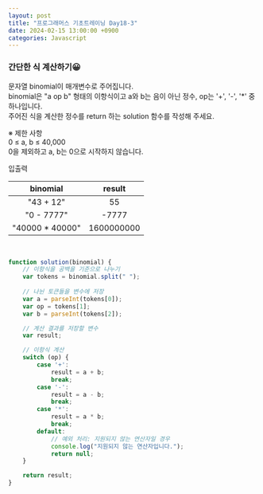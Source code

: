```yaml
---
layout: post
title: "프로그래머스 기초트레이닝 Day18-3"
date: 2024-02-15 13:00:00 +0900
categories: Javascript
---
```


### 간단한 식 계산하기😀

문자열 binomial이 매개변수로 주어집니다.<br> binomial은 "a op b" 형태의 이항식이고 a와 b는 음이 아닌 정수, op는 '+', '-', '*' 중 하나입니다. <br>주어진 식을 계산한 정수를 return 하는 solution 함수를 작성해 주세요.<br>

※ 제한 사항<br>
0 ≤ a, b ≤ 40,000<br>
0을 제외하고 a, b는 0으로 시작하지 않습니다.<br>

입출력 <br>

|binomial|  result   |
| :-------: | :-------: |
| "43 + 12"|55|
|  "0 - 7777"|   -7777   | 
|  "40000 * 40000"|   1600000000  |
<br>

```javascript
function solution(binomial) {
    // 이항식을 공백을 기준으로 나누기
    var tokens = binomial.split(" ");
    
    // 나뉜 토큰들을 변수에 저장
    var a = parseInt(tokens[0]);
    var op = tokens[1];
    var b = parseInt(tokens[2]);

    // 계산 결과를 저장할 변수
    var result;

    // 이항식 계산
    switch (op) {
        case '+':
            result = a + b;
            break;
        case '-':
            result = a - b;
            break;
        case '*':
            result = a * b;
            break;
        default:
            // 예외 처리: 지원되지 않는 연산자일 경우
            console.log("지원되지 않는 연산자입니다.");
            return null;
    }

    return result;
}
```
